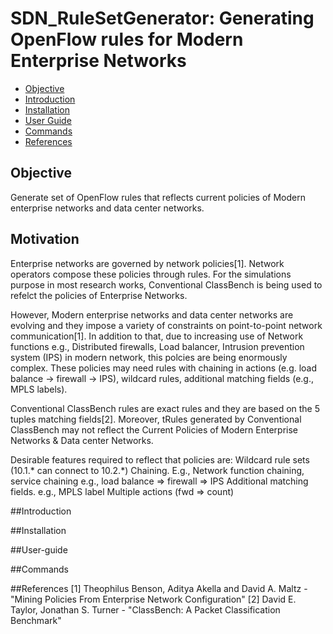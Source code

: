 SDN_RuleSetGenerator: Generating OpenFlow rules for Modern Enterprise Networks
===============================================
- [Objective](#Objective)
- [Introduction](#introduction)
- [Installation](#installation)
- [User Guide](#user-guide)
- [Commands](#commands)
- [References](#references)


## Objective
Generate set of OpenFlow rules that reflects current policies of Modern enterprise networks and data center networks.

## Motivation
Enterprise networks are governed by network policies[1]. Network operators compose these policies through rules. For the simulations purpose in most  research works, Conventional ClassBench is being used to refelct the policies of Enterprise Networks.

However, Modern enterprise networks and data center networks are evolving and they impose a variety of constraints on point-to-point network communication[1]. In addition to that, due to increasing use of Network functions e.g., Distributed firewalls, Load balancer, Intrusion prevention system (IPS) in modern network, this polcies are being enormously complex. These policies may need rules with chaining in actions (e.g. load balance -> firewall -> IPS), wildcard rules, additional matching fields (e.g., MPLS labels).

Conventional ClassBench rules are exact rules and they are based on the 5 tuples matching fields[2]. Moreover, tRules generated by Conventional ClassBench may not reflect the Current Policies of Modern Enterprise Networks & Data center Networks. 

Desirable features required to reflect that policies are:
Wildcard rule sets 
    (10.1.* can connect to 10.2.*)
Chaining. E.g., Network  function
     chaining, service chaining
     e.g., load balance => firewall =>          	  IPS
Additional matching fields. e.g., MPLS label
 Multiple actions (fwd => count)


##Introduction


##Installation


##User-guide


##Commands

##References
[1] Theophilus Benson, Aditya Akella and David A. Maltz - "Mining Policies From Enterprise Network Configuration"
[2] David E. Taylor, Jonathan S. Turner - "ClassBench: A Packet Classification Benchmark"


